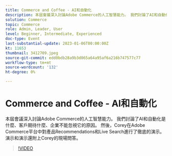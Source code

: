 ```yaml
---
title: Commerce and Coffee - AI和自動化
description: 本屆會議深入討論Adobe Commerce的人工智慧能力。 我們討論了AI和自動化是什麼、客戶期待什麼、企業不能忽視它的原因。 然後，Corey在Adobe Commerce平台中對產品Recommendations和Live Search進行了徹底的演示。 演示和演示還附上Corey的現場問答。
solution: Commerce
topic: Commerce
role: Admin, Leader, User
level: Beginner, Intermediate, Experienced
doc-type: Event
last-substantial-update: 2023-01-06T00:00:00Z
kt: 11653
thumbnail: 3412709.jpeg
source-git-commit: edd0bdb28a9b3d065a64a95af6a216b747577c77
workflow-type: tm+mt
source-wordcount: '132'
ht-degree: 0%

---
```


# Commerce and Coffee - AI和自動化

本屆會議深入討論Adobe Commerce的人工智慧能力。 我們討論了AI和自動化是什麼、客戶期待什麼、企業不能忽視它的原因。 然後，Corey在Adobe Commerce平台中對產品Recommendations和Live Search進行了徹底的演示。 演示和演示還附上Corey的現場問答。

>[!VIDEO](https://video.tv.adobe.com/v/3412709/?quality=12&learn=on)
